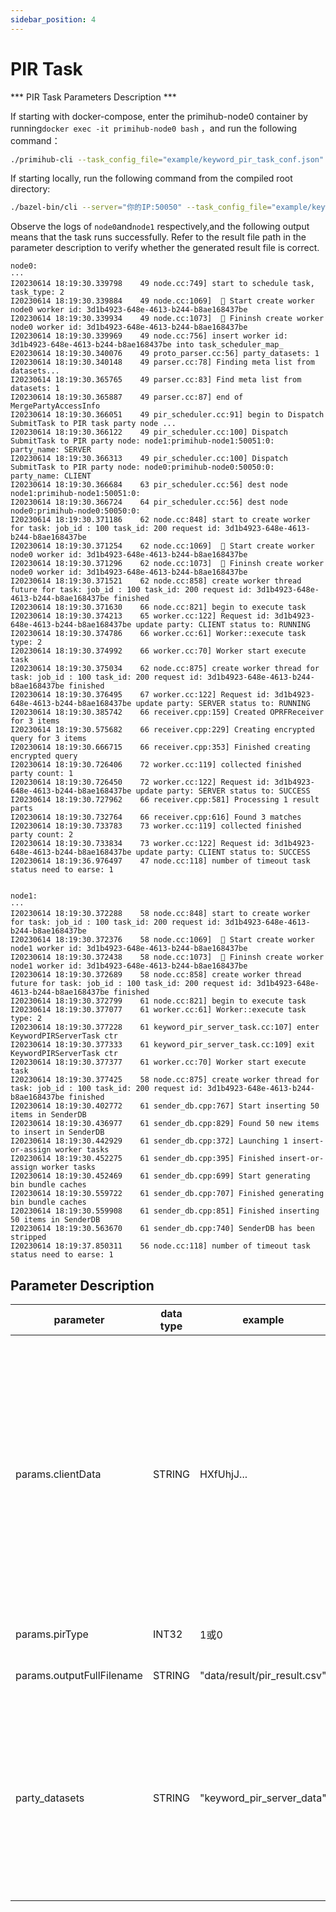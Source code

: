 ```yaml
---
sidebar_position: 4
---
```



# PIR Task

*** PIR Task Parameters Description ***

If starting with docker-compose, enter the primihub-node0 container by running`docker exec -it primihub-node0 bash` ，and run the following command：

```bash
./primihub-cli --task_config_file="example/keyword_pir_task_conf.json"
```

If starting locally, run the following command from the compiled root directory:

```bash
./bazel-bin/cli --server="你的IP:50050" --task_config_file="example/keyword_pir_task_conf.json"
```

Observe the logs of `node0`and`node1` respectively,and the following output means that the task runs successfully. Refer to the result file path in the parameter description to verify whether the generated result file is correct.

```
node0:
···
I20230614 18:19:30.339798    49 node.cc:749] start to schedule task, task_type: 2
I20230614 18:19:30.339884    49 node.cc:1069]  🤖️ Start create worker node0 worker id: 3d1b4923-648e-4613-b244-b8ae168437be
I20230614 18:19:30.339934    49 node.cc:1073]  🤖️ Fininsh create worker node0 worker id: 3d1b4923-648e-4613-b244-b8ae168437be
I20230614 18:19:30.339969    49 node.cc:756] insert worker id: 3d1b4923-648e-4613-b244-b8ae168437be into task_scheduler_map_
E20230614 18:19:30.340076    49 proto_parser.cc:56] party_datasets: 1
I20230614 18:19:30.340148    49 parser.cc:78] Finding meta list from datasets...
I20230614 18:19:30.365765    49 parser.cc:83] Find meta list from datasets: 1
I20230614 18:19:30.365887    49 parser.cc:87] end of MergePartyAccessInfo
I20230614 18:19:30.366051    49 pir_scheduler.cc:91] begin to Dispatch SubmitTask to PIR task party node ...
I20230614 18:19:30.366122    49 pir_scheduler.cc:100] Dispatch SubmitTask to PIR party node: node1:primihub-node1:50051:0: party_name: SERVER
I20230614 18:19:30.366313    49 pir_scheduler.cc:100] Dispatch SubmitTask to PIR party node: node0:primihub-node0:50050:0: party_name: CLIENT
I20230614 18:19:30.366684    63 pir_scheduler.cc:56] dest node node1:primihub-node1:50051:0:
I20230614 18:19:30.366724    64 pir_scheduler.cc:56] dest node node0:primihub-node0:50050:0:
I20230614 18:19:30.371186    62 node.cc:848] start to create worker for task: job_id : 100 task_id: 200 request id: 3d1b4923-648e-4613-b244-b8ae168437be
I20230614 18:19:30.371254    62 node.cc:1069]  🤖️ Start create worker node0 worker id: 3d1b4923-648e-4613-b244-b8ae168437be
I20230614 18:19:30.371296    62 node.cc:1073]  🤖️ Fininsh create worker node0 worker id: 3d1b4923-648e-4613-b244-b8ae168437be
I20230614 18:19:30.371521    62 node.cc:858] create worker thread future for task: job_id : 100 task_id: 200 request id: 3d1b4923-648e-4613-b244-b8ae168437be finished
I20230614 18:19:30.371630    66 node.cc:821] begin to execute task
I20230614 18:19:30.374213    65 worker.cc:122] Request id: 3d1b4923-648e-4613-b244-b8ae168437be update party: CLIENT status to: RUNNING
I20230614 18:19:30.374786    66 worker.cc:61] Worker::execute task type: 2
I20230614 18:19:30.374992    66 worker.cc:70] Worker start execute task 
I20230614 18:19:30.375034    62 node.cc:875] create worker thread for task: job_id : 100 task_id: 200 request id: 3d1b4923-648e-4613-b244-b8ae168437be finished
I20230614 18:19:30.376495    67 worker.cc:122] Request id: 3d1b4923-648e-4613-b244-b8ae168437be update party: SERVER status to: RUNNING
I20230614 18:19:30.385742    66 receiver.cpp:159] Created OPRFReceiver for 3 items
I20230614 18:19:30.575682    66 receiver.cpp:229] Creating encrypted query for 3 items
I20230614 18:19:30.666715    66 receiver.cpp:353] Finished creating encrypted query
I20230614 18:19:30.726406    72 worker.cc:119] collected finished party count: 1
I20230614 18:19:30.726450    72 worker.cc:122] Request id: 3d1b4923-648e-4613-b244-b8ae168437be update party: SERVER status to: SUCCESS
I20230614 18:19:30.727962    66 receiver.cpp:581] Processing 1 result parts
I20230614 18:19:30.732764    66 receiver.cpp:616] Found 3 matches
I20230614 18:19:30.733783    73 worker.cc:119] collected finished party count: 2
I20230614 18:19:30.733834    73 worker.cc:122] Request id: 3d1b4923-648e-4613-b244-b8ae168437be update party: CLIENT status to: SUCCESS
I20230614 18:19:36.976497    47 node.cc:118] number of timeout task status need to earse: 1


node1:
···
I20230614 18:19:30.372288    58 node.cc:848] start to create worker for task: job_id : 100 task_id: 200 request id: 3d1b4923-648e-4613-b244-b8ae168437be
I20230614 18:19:30.372376    58 node.cc:1069]  🤖️ Start create worker node1 worker id: 3d1b4923-648e-4613-b244-b8ae168437be
I20230614 18:19:30.372438    58 node.cc:1073]  🤖️ Fininsh create worker node1 worker id: 3d1b4923-648e-4613-b244-b8ae168437be
I20230614 18:19:30.372689    58 node.cc:858] create worker thread future for task: job_id : 100 task_id: 200 request id: 3d1b4923-648e-4613-b244-b8ae168437be finished
I20230614 18:19:30.372799    61 node.cc:821] begin to execute task
I20230614 18:19:30.377077    61 worker.cc:61] Worker::execute task type: 2
I20230614 18:19:30.377228    61 keyword_pir_server_task.cc:107] enter KeywordPIRServerTask ctr
I20230614 18:19:30.377333    61 keyword_pir_server_task.cc:109] exit KeywordPIRServerTask ctr
I20230614 18:19:30.377377    61 worker.cc:70] Worker start execute task 
I20230614 18:19:30.377425    58 node.cc:875] create worker thread for task: job_id : 100 task_id: 200 request id: 3d1b4923-648e-4613-b244-b8ae168437be finished
I20230614 18:19:30.402772    61 sender_db.cpp:767] Start inserting 50 items in SenderDB
I20230614 18:19:30.436977    61 sender_db.cpp:829] Found 50 new items to insert in SenderDB
I20230614 18:19:30.442929    61 sender_db.cpp:372] Launching 1 insert-or-assign worker tasks
I20230614 18:19:30.452275    61 sender_db.cpp:395] Finished insert-or-assign worker tasks
I20230614 18:19:30.452469    61 sender_db.cpp:699] Start generating bin bundle caches
I20230614 18:19:30.559722    61 sender_db.cpp:707] Finished generating bin bundle caches
I20230614 18:19:30.559908    61 sender_db.cpp:851] Finished inserting 50 items in SenderDB
I20230614 18:19:30.563670    61 sender_db.cpp:740] SenderDB has been stripped
I20230614 18:19:37.850311    56 node.cc:118] number of timeout task status need to earse: 1
```

## Parameter Description
| parameter| data type | example | parameter description
| ---- | ---- | ---- | ---- |
| params.clientData | STRING | HXfUhjJ... | indicates the need to retrieve the keyword records in the pir database, (for each keyword query as a separate record, support multiple keyword queries at the same time), after the task is launched, through this logo to obtain the corresponding client node data configuration and load the data, the use case data registered to the node node1, in the config directory corresponding to the configuration file for primihub_node1.yaml, set the data as "keyword_pir_server_data" corresponding to the string contained in the file |
| params.pirType | INT32 | 1或0 | 1: keyword-based steganographic query, 0: ID-based |
| params.outputFullFilename | STRING | "data/result/pir_result.csv" | Specify the path to the file where the results are saved |
| party_datasets | STRING | "keyword_pir_server_data" | The value of this parameter is the server-side data identifier of the pir service, the system scheduling node finds the working node that registers the corresponding data through the data identifier, and the pir client node will send a stash query request to this node. pir server loads the file corresponding to this identifier to generate the pir database |

